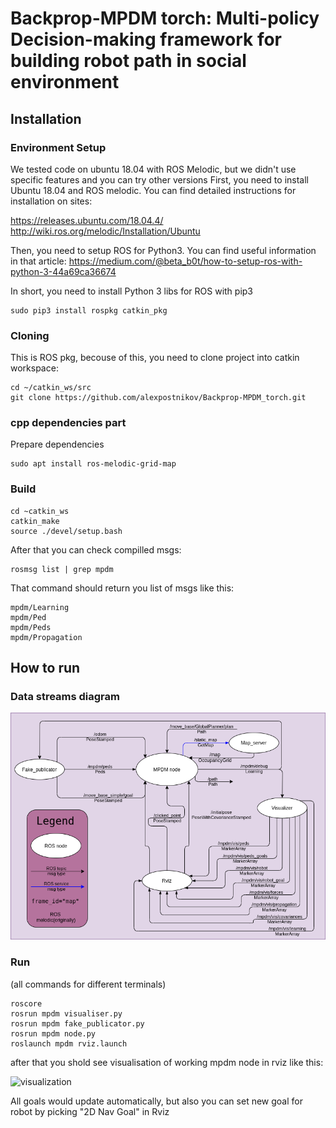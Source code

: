 # Backprop-MPDM torch: Multi-policy Decision-making framework for building robot path in social environment #

## Installation ##

### Environment Setup ###

We tested code on ubuntu 18.04 with ROS Melodic, but we didn't use specific features and you can try other versions
First, you need to install Ubuntu 18.04 and ROS melodic. You can find detailed instructions for installation on sites:

https://releases.ubuntu.com/18.04.4/
http://wiki.ros.org/melodic/Installation/Ubuntu

Then, you need to setup ROS for Python3. You can find useful information in that article:
https://medium.com/@beta_b0t/how-to-setup-ros-with-python-3-44a69ca36674

In short, you need to install Python 3 libs for ROS with pip3
```
sudo pip3 install rospkg catkin_pkg
```

### Cloning ###

This is ROS pkg, becouse of this, you need to clone project into catkin workspace:
```
cd ~/catkin_ws/src
git clone https://github.com/alexpostnikov/Backprop-MPDM_torch.git
```
### cpp dependencies part ###

Prepare dependencies
```
sudo apt install ros-melodic-grid-map
```

### Build ###

```
cd ~catkin_ws
catkin_make
source ./devel/setup.bash
```
After that you can check compilled msgs:

```
rosmsg list | grep mpdm
```
That command should return you list of msgs like this:
```
mpdm/Learning
mpdm/Ped
mpdm/Peds
mpdm/Propagation
```

## How to run ##

### Data streams diagram ###

![visualization](resource/MPDM_node_datasteams.png)

### Run ###

(all commands for different terminals)
```
roscore
rosrun mpdm visualiser.py
rosrun mpdm fake_publicator.py
rosrun mpdm node.py
roslaunch mpdm rviz.launch
```
after that you shold see visualisation of working mpdm node in rviz like this:

![visualization](https://user-images.githubusercontent.com/14823455/85272812-55b81980-b485-11ea-8548-54aa9545776f.gif)

All goals would update automatically, but also you can set new goal for robot by picking "2D Nav Goal" in Rviz